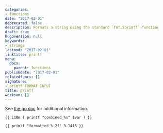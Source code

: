 ```yaml
---
categories:
- functions
date: "2017-02-01"
deprecated: false
description: Formats a string using the standard `fmt.Sprintf` function.
draft: true
hugoversion: null
keywords:
- strings
lastmod: "2017-02-01"
linktitle: printf
menu:
  docs:
    parent: functions
publishdate: "2017-02-01"
relatedfuncs: []
signature:
- printf FORMAT INPUT
title: printf
workson: []
---
```


See [the go doc](https://golang.org/pkg/fmt/) for additional information.

```
{{ i18n ( printf "combined_%s" $var ) }}
```

```
{{ printf "formatted %.2f" 3.1416 }}
```
